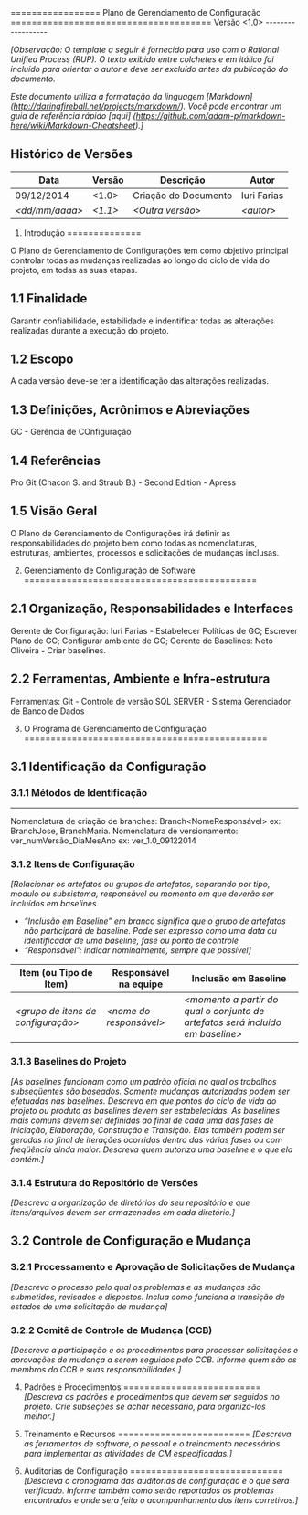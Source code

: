 <Nome do Projeto>
=================
Plano de Gerenciamento de Configuração
======================================
Versão &lt;1.0&gt;
------------------

_[Observação: O template a seguir é fornecido para uso com o Rational Unified Process (RUP).  O texto exibido entre colchetes e em itálico foi incluído para orientar o autor e deve ser excluído antes da publicação do documento._

_Este documento utiliza a formatação da linguagem [Markdown] (http://daringfireball.net/projects/markdown/). Você pode encontrar um guia de referência rápido [aqui] (https://github.com/adam-p/markdown-here/wiki/Markdown-Cheatsheet).]_

Histórico de Versões
--------------------

|Data                |Versão       |Descrição               |Autor          |
|--------------------|-------------|------------------------|---------------|
|09/12/2014          |<1.0>        |Criação do Documento    |Iuri Farias    |
|_&lt;dd/mm/aaaa&gt;_|_&lt;1.1&gt;_|_&lt;Outra versão&gt;_  |_&lt;autor&gt;_|



1. Introdução
==============

O Plano de Gerenciamento de Configurações tem como objetivo principal controlar todas as mudanças realizadas ao longo do ciclo de vida do projeto, em todas as suas etapas.

1.1 Finalidade
---------------
Garantir confiabilidade, estabilidade e indentificar todas as alterações realizadas durante a execução do projeto.

1.2 Escopo
----------
A cada versão deve-se ter a identificação das alterações realizadas.

1.3 Definições, Acrônimos e Abreviações
---------------------------------------
GC - Gerência de COnfiguração

1.4 Referências
---------------
Pro Git (Chacon S. and Straub B.) - Second Edition - Apress

1.5 Visão Geral
---------------
O Plano de Gerenciamento de Configurações irá definir as responsabilidades do projeto bem como todas as nomenclaturas, estruturas, ambientes, processos e solicitações de mudanças inclusas.



2. Gerenciamento de Configuração de Software
============================================

2.1 Organização, Responsabilidades e Interfaces
------------------------------------------------
Gerente de Configuração: Iuri Farias - Estabelecer Políticas de GC; Escrever Plano de GC; Configurar ambiente de GC;
Gerente de Baselines: Neto Oliveira - Criar baselines.

2.2 Ferramentas, Ambiente e Infra-estrutura
-------------------------------------------
Ferramentas: 
Git - Controle de versão
SQL SERVER - Sistema Gerenciador de Banco de Dados
 

3. O Programa de Gerenciamento de Configuração
==============================================

3.1 Identificação da Configuração
---------------------------------
### 3.1.1 Métodos de Identificação
----------------------------------
Nomenclatura de criação de branches: Branch<NomeResponsável> ex: BranchJose, BranchMaria.
Nomenclatura de versionamento: ver_numVersão_DiaMesAno ex: ver_1.0_09122014

### 3.1.2 Itens de Configuração
_[Relacionar os artefatos ou grupos de artefatos, separando por tipo, modulo ou subsistema, responsável ou momento em que deverão ser incluídos em baselines._
* _“Inclusão em Baseline” em branco significa que o grupo de artefatos não participará de baseline. Pode ser expresso como uma data ou identificador de uma baseline, fase ou ponto de controle_
* _“Responsável”: indicar nominalmente, sempre que possível]_

| Item (ou Tipo de Item)                 | Responsável na equipe	     | Inclusão em Baseline |
|----------------------------------------|-----------------------------|----------------------|
|_&lt;grupo de itens de configuração&gt;_|_&lt;nome do responsável&gt;_|_&lt;momento a partir do qual o conjunto de artefatos será incluído em baseline&gt;_|


### 3.1.3 Baselines do Projeto

_[As baselines funcionam como um padrão oficial no qual os trabalhos subseqüentes são baseados. Somente mudanças autorizadas podem ser efetuadas nas baselines._
_Descreva em que pontos do ciclo de vida do projeto ou produto as baselines devem ser estabelecidas. As baselines mais comuns devem ser definidas ao final de cada uma das fases de Iniciação, Elaboração, Construção e Transição. Elas também podem ser geradas no final de iterações ocorridas dentro das várias fases ou com freqüência ainda maior._
_Descreva quem autoriza uma baseline e o que ela contém.]_

### 3.1.4 Estrutura do Repositório de Versões
_[Descreva a organização de diretórios do seu repositório e que itens/arquivos devem ser armazenados em cada diretório.]_

3.2 Controle de Configuração e Mudança
--------------------------------------

### 3.2.1 Processamento e Aprovação de Solicitações de Mudança
_[Descreva o processo pelo qual os problemas e as mudanças são submetidos, revisados e dispostos. Inclua como funciona a transição de estados de uma solicitação de mudança]_

### 3.2.2 Comitê de Controle de Mudança (CCB)
_[Descreva a participação e os procedimentos para processar solicitações e aprovações de mudança a serem seguidos pelo CCB. Informe quem são os membros do CCB e suas responsabilidades.]_



4. Padrões e Procedimentos
==========================
_[Descreva os padrões e procedimentos que devem ser seguidos no projeto. Crie subseções se achar necessário, para organizá-los melhor.]_



5. Treinamento e Recursos
=========================
_[Descreva as ferramentas de software, o pessoal e o treinamento necessários para implementar as atividades de CM especificadas.]_



6. Auditorias de Configuração
=============================
_[Descreva o cronograma das auditorias de configuração e o que será verificado. Informe também como serão reportados os problemas encontrados e onde sera feito o acompanhamento dos itens corretivos.]_
